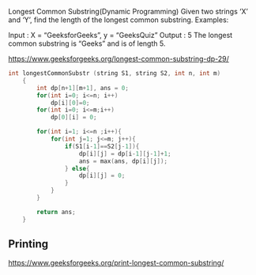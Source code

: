 Longest Common Substring(Dynamic Programming)
Given two strings ‘X’ and ‘Y’, find the length of the longest common substring.
Examples:

Input : X = “GeeksforGeeks”, y = “GeeksQuiz”
Output : 5
The longest common substring is “Geeks” and is of length 5.

https://www.geeksforgeeks.org/longest-common-substring-dp-29/

```cpp
int longestCommonSubstr (string S1, string S2, int n, int m)
    {
        int dp[n+1][m+1], ans = 0;
        for(int i=0; i<=n; i++)
            dp[i][0]=0;
        for(int i=0; i<=m;i++)
            dp[0][i] = 0;

        for(int i=1; i<=n ;i++){
            for(int j=1; j<=m; j++){
                if(S1[i-1]==S2[j-1]){
                    dp[i][j] = dp[i-1][j-1]+1;
                    ans = max(ans, dp[i][j]);
                } else{
                    dp[i][j] = 0;
                }
            }
        }

        return ans;
    }
```

## Printing

https://www.geeksforgeeks.org/print-longest-common-substring/
